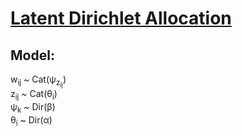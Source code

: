 # [Latent Dirichlet Allocation](https://en.wikipedia.org/wiki/Latent_Dirichlet_allocation)

## Model:
w<sub>ij</sub> ~ Cat(&psi;<sub>z<sub>ij</sub></sub>)  
z<sub>ij</sub> ~ Cat(&theta;<sub>i</sub>)  
&psi;<sub>k</sub> ~ Dir(&beta;)  
&theta;<sub>i</sub> ~ Dir(&alpha;)


